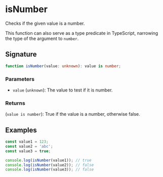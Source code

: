 # isNumber

Checks if the given value is a number.

This function can also serve as a type predicate in TypeScript, narrowing the type of the argument to `number`.

## Signature

```typescript
function isNumber(value: unknown): value is number;
```

### Parameters

- `value` (`unknown`): The value to test if it is number.

### Returns

(`value is number`): True if the value is a number, otherwise false.

## Examples

```typescript
const value1 = 123;
const value2 = 'abc';
const value3 = true;

console.log(isNumber(value1)); // true
console.log(isNumber(value2)); // false
console.log(isNumber(value3)); // false
```
